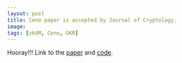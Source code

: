 ```yaml
---
layout: post
title: Ceno paper is accepted by Journal of Cryptology. 
image:
tags: [zkVM, Ceno, GKR]
---
```


Hooray!!! Link to the [paper](https://eprint.iacr.org/2024/387) and [code](https://github.com/scroll-tech/ceno).

